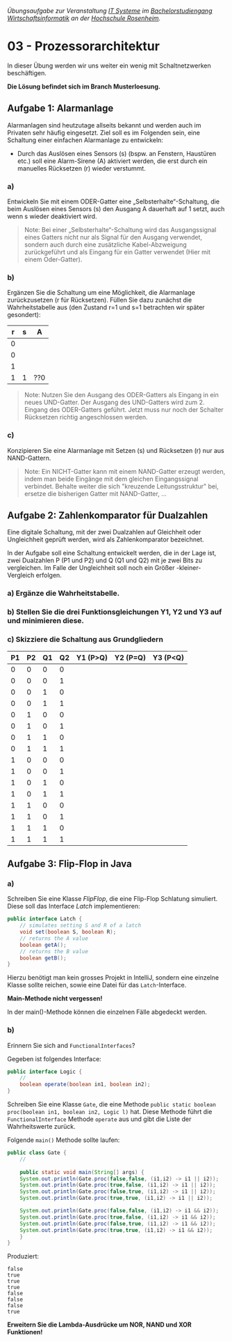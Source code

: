 _Übungsaufgabe zur Veranstaltung [IT Systeme](https://hsro-wif-oop.github.io) im [Bachelorstudiengang Wirtschaftsinformatik](https://www.th-rosenheim.de/technik/informatik-mathematik/wirtschaftsinformatik-bachelor/) an der [Hochschule Rosenheim](http://www.th-rosenheim.de)._


# 03 - Prozessorarchitektur

In dieser Übung werden wir uns weiter ein wenig mit Schaltnetzwerken beschäftigen.

**Die Lösung befindet sich im Branch Musterloesung.**


## Aufgabe 1: Alarmanlage

Alarmanlagen sind heutzutage allseits bekannt und werden auch im Privaten sehr häufig eingesetzt. Ziel soll es im Folgenden sein, eine Schaltung einer einfachen Alarmanlage zu entwickeln:
- Durch das Auslösen eines Sensors (s) (bspw. an Fenstern, Haustüren etc.) soll eine Alarm-Sirene (A) aktiviert werden, die erst durch ein manuelles Rücksetzen (r) wieder verstummt. 

### a)

Entwickeln Sie mit einem ODER-Gatter eine „Selbsterhalte“-Schaltung, die beim Auslösen eines Sensors (s) den Ausgang A dauerhaft auf 1 setzt, auch wenn s wieder deaktiviert wird.

>Note: Bei einer „Selbsterhalte“-Schaltung wird das Ausgangssignal eines Gatters nicht nur als Signal für den Ausgang verwendet, sondern auch durch eine zusätzliche Kabel-Abzweigung zurückgeführt und als Eingang für ein Gatter verwendet (Hier mit einem Oder-Gatter). 

### b)

Ergänzen Sie die Schaltung um eine Möglichkeit, die Alarmanlage zurückzusetzen (r für Rücksetzen). Füllen Sie dazu zunächst die Wahrheitstabelle aus (den Zustand r=1 und s=1 betrachten wir später gesondert): 

| r |  s | A |
|---|----|-------|
| 0 |   |      |
| 0 |   |      |
| 1 |   |      |
| 1 | 1  | ??0     |

>Note: Nutzen Sie den Ausgang des ODER-Gatters als Eingang in ein neues UND-Gatter. Der Ausgang des UND-Gatters wird zum 2. Eingang des ODER-Gatters geführt. Jetzt muss nur noch der Schalter Rücksetzen richtig angeschlossen werden.

### c)

Konzipieren Sie eine Alarmanlage mit Setzen (s) und Rücksetzen (r) nur aus NAND-Gattern. 

>Note: Ein NICHT-Gatter kann mit einem NAND-Gatter erzeugt werden, indem man beide Eingänge mit dem gleichen Eingangssignal verbindet.
Behalte weiter die sich "kreuzende Leitungsstruktur" bei, ersetze die bisherigen Gatter mit NAND-Gatter, ... 


## Aufgabe 2: Zahlenkomparator für Dualzahlen

Eine digitale Schaltung, mit der zwei Dualzahlen auf Gleichheit oder Ungleichheit geprüft werden, wird als Zahlenkomparator bezeichnet.

In der Aufgabe soll eine Schaltung entwickelt werden, die in der Lage ist, zwei Dualzahlen P (P1 und P2) und Q (Q1 und Q2) mit je zwei Bits zu vergleichen. Im Falle der Ungleichheit soll noch ein Größer -kleiner- Vergleich erfolgen. 

### a) Ergänze die Wahrheitstabelle. 
### b) Stellen Sie die drei Funktionsgleichungen Y1, Y2 und Y3 auf und minimieren diese.  
### c) Skizziere die Schaltung aus Grundgliedern


| P1 |  P2 | Q1   |Q2    |Y1 (P>Q) |Y2 (P=Q) |Y3 (P<Q) |
|----|-----|------|------|----|----|----|
|  0 |  0  |   0  | 0  | | | |
|  0 |  0  |   0  | 1  | | | |
|  0 |  0  |   1  | 0  | | | |
|  0 |  0  |   1  | 1  | | | |
|  0 |  1  |   0  | 0  | | | |
|  0 |  1  |   0  | 1  | | | |
|  0 |  1  |   1  | 0  | | | |
|  0 |  1  |   1  | 1  | | | |
|  1 |  0  |   0  | 0  | | | |
|  1 |  0  |   0  | 1  | | | |
|  1 |  0  |   1  | 0  | | | |
|  1 |  0  |   1  | 1  | | | |
|  1 |  1  |   0  | 0  | | | |
|  1 |  1  |   0  | 1  | | | |
|  1 |  1  |   1  | 0  | | | |
|  1 |  1  |   1  | 1  | | | |

## Aufgabe 3: Flip-Flop in Java

### a)
Schreiben Sie eine Klasse *FlipFlop*, die eine Flip-Flop Schlatung simuliert. Diese soll das Interface *Latch* implementieren:

```java
public interface Latch {
    // simulates setting S and R of a latch
    void set(boolean S, boolean R);
    // returns the A value
    boolean getA();
    // returns the B value
    boolean getB();
}
```

Hierzu benötigt man kein grosses Projekt in IntelliJ, sondern eine einzelne Klasse sollte reichen, sowie eine Datei für das `Latch`-Interface.

**Main-Methode nicht vergessen!**

In der main()-Methode können die einzelnen Fälle abgedeckt werden.

### b)

Erinnern Sie sich and `FunctionalInterfaces`?

Gegeben ist folgendes Interface:

```java
public interface Logic {
    //
    boolean operate(boolean in1, boolean in2);
}
```

Schreiben Sie eine Klasse `Gate`, die eine Methode `public static boolean proc(boolean in1, boolean in2, Logic l)` hat. Diese Methode führt die `FunctionalInterface` Methode `operate` aus und gibt die Liste der Wahrheitswerte zurück.

Folgende `main()` Methode sollte laufen:

```java
public class Gate {
    // 
    
    public static void main(String[] args) {
    System.out.println(Gate.proc(false,false, (i1,i2) -> i1 || i2));
    System.out.println(Gate.proc(true,false, (i1,i2) -> i1 || i2));
    System.out.println(Gate.proc(false,true, (i1,i2) -> i1 || i2));
    System.out.println(Gate.proc(true,true, (i1,i2) -> i1 || i2));

    System.out.println(Gate.proc(false,false, (i1,i2) -> i1 && i2));
    System.out.println(Gate.proc(true,false, (i1,i2) -> i1 && i2));
    System.out.println(Gate.proc(false,true, (i1,i2) -> i1 && i2));
    System.out.println(Gate.proc(true,true, (i1,i2) -> i1 && i2));
    }
}
```

Produziert:
```
false
true
true
true
false
false
false
true
```
**Erweitern Sie die Lambda-Ausdrücke um NOR, NAND und XOR Funktionen!**